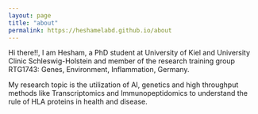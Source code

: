 ```yaml
---
layout: page
title: "about"
permalink: https://heshamelabd.github.io/about
---
```

Hi there!!, I am Hesham, a PhD student at University of Kiel and University Clinic Schleswig-Holstein and member of the research training group RTG1743: Genes, Environment, Inflammation, Germany.

My research topic is the utilization of AI, genetics and high throughput methods like Transcriptomics and Immunopeptidomics to understand the rule of HLA proteins in health and disease. 


